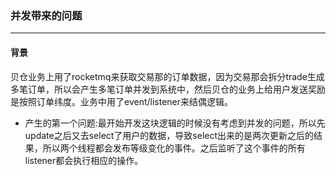 ### 并发带来的问题
----

#### 背景
贝仓业务上用了rocketmq来获取交易那的订单数据，因为交易那会拆分trade生成多笔订单，所以会产生多笔订单并发到系统中，然后贝仓的业务上给用户发送奖励是按照订单纬度。业务中用了event/listener来结偶逻辑。

- 产生的第一个问题:最开始开发这块逻辑的时候没有考虑到并发的问题，所以先update之后又去select了用户的数据，导致select出来的是两次更新之后的结果，所以两个线程都会发布等级变化的事件。之后监听了这个事件的所有listener都会执行相应的操作。



